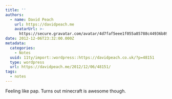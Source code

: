 ```yaml
---
title: ''
authors:
  - name: David Peach
    url: https://davidpeach.me
    avatarUrl: >-
      https://secure.gravatar.com/avatar/4d7faf5eee1f055a85788c44936b8995eaab6dfb004e7854ec747ccb272e91ee?s=96&d=mm&r=g
date: 2012-12-06T23:32:00.000Z
metadata:
  categories:
    - Notes
  uuid: 11ty/import::wordpress::https://davidpeach.co.uk/?p=48151
  type: wordpress
  url: https://davidpeach.me/2012/12/06/48151/
tags:
  - notes
---
```

Feeling like pap. Turns out minecraft is awesome though.